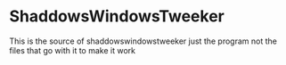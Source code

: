 # ShaddowsWindowsTweeker
This is the source of shaddowswindowstweeker just the program not the files that go with it to make it work
